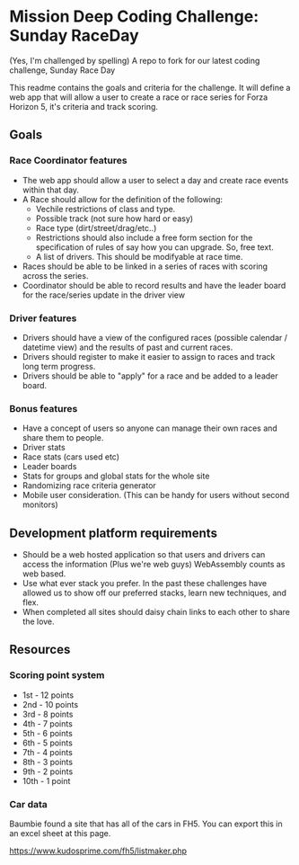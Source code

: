 # Mission Deep Coding Challenge: Sunday RaceDay
(Yes, I'm challenged by spelling)
A repo to fork for our latest coding challenge, Sunday Race Day 

This readme contains the goals and criteria for the challenge. It will define a web app that will allow a user to create a race or race series for Forza Horizon 5, it's criteria and track scoring.

## Goals
### Race Coordinator features
- The web app should allow a user to select a day and create race events within that day.
- A Race should allow for the definition of the following:
  - Vechile restrictions of class and type.
  - Possible track (not sure how hard or easy)
  - Race type (dirt/street/drag/etc..)
  - Restrictions should also include a free form section for the specification of rules of say how you can upgrade. So, free text.
  - A list of drivers. This should be modifyable at race time.
- Races should be able to be linked in a series of races with scoring across the series. 
- Coordinator should be able to record results and have the leader board for the race/series update in the driver view

### Driver features
- Drivers should have a view of the configured races (possible calendar / datetime view) and the results of past and current races.
- Drivers should register to make it easier to assign to races and track long term progress.
- Drivers should be able to "apply" for a race and be added to a leader board.
### Bonus features
- Have a concept of users so anyone can manage their own races and share them to people. 
- Driver stats
- Race stats (cars used etc)
- Leader boards
- Stats for groups and global stats for the whole site
- Randomizing race criteria generator
- Mobile user consideration. (This can be handy for users without second monitors)

## Development platform requirements
- Should be a web hosted application so that users and drivers can access the information (Plus we're web guys) WebAssembly counts as web based. 
- Use what ever stack you prefer. In the past these challenges have allowed us to show off our preferred stacks, learn new techniques, and flex.
- When completed all sites should daisy chain links to each other to share the love. 

## Resources

### Scoring point system

- 1st - 12 points
- 2nd - 10 points
- 3rd - 8 points
- 4th - 7 points
- 5th - 6 points
- 6th - 5 points
- 7th - 4 points
- 8th - 3 points
- 9th - 2 points
- 10th - 1 point

### Car data
Baumbie found a site that has all of the cars in FH5. You can export this in an excel sheet at this page.

https://www.kudosprime.com/fh5/listmaker.php
